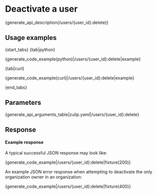 # Deactivate a user

{generate_api_description(/users/{user_id}:delete)}

## Usage examples

{start_tabs}
{tab|python}

{generate_code_example(python)|/users/{user_id}:delete|example}

{tab|curl}

{generate_code_example(curl)|/users/{user_id}:delete|example}

{end_tabs}

## Parameters

{generate_api_arguments_table|zulip.yaml|/users/{user_id}:delete}

## Response

#### Example response

A typical successful JSON response may look like:

{generate_code_example|/users/{user_id}:delete|fixture(200)}

An example JSON error response when attempting to deactivate the only
organization owner in an organization:

{generate_code_example|/users/{user_id}:delete|fixture(400)}
